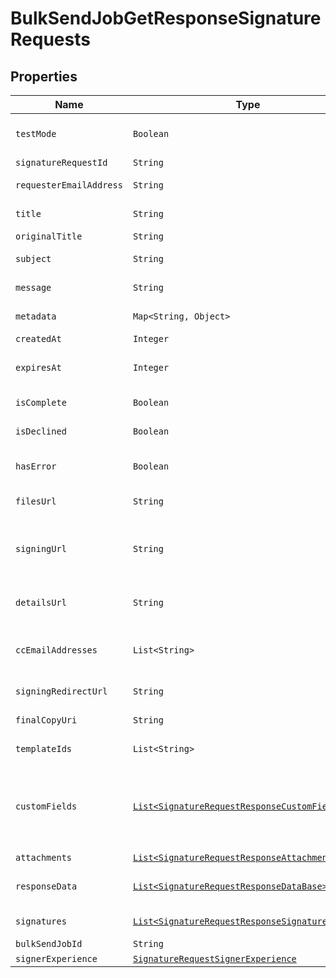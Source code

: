 

# BulkSendJobGetResponseSignatureRequests



## Properties

| Name | Type | Description | Notes |
|------------ | ------------- | ------------- | -------------|
| `testMode` | ```Boolean``` |  Whether this is a test signature request. Test requests have no legal value. Defaults to `false`.  |  |
| `signatureRequestId` | ```String``` |  The id of the SignatureRequest.  |  |
| `requesterEmailAddress` | ```String``` |  The email address of the initiator of the SignatureRequest.  |  |
| `title` | ```String``` |  The title the specified Account uses for the SignatureRequest.  |  |
| `originalTitle` | ```String``` |  Default Label for account.  |  |
| `subject` | ```String``` |  The subject in the email that was initially sent to the signers.  |  |
| `message` | ```String``` |  The custom message in the email that was initially sent to the signers.  |  |
| `metadata` | ```Map<String, Object>``` |  The metadata attached to the signature request.  |  |
| `createdAt` | ```Integer``` |  Time the signature request was created.  |  |
| `expiresAt` | ```Integer``` |  The time when the signature request will expire unsigned signatures. See [Signature Request Expiration Date](https://developers.hellosign.com/docs/signature-request/expiration/) for details.  |  |
| `isComplete` | ```Boolean``` |  Whether or not the SignatureRequest has been fully executed by all signers.  |  |
| `isDeclined` | ```Boolean``` |  Whether or not the SignatureRequest has been declined by a signer.  |  |
| `hasError` | ```Boolean``` |  Whether or not an error occurred (either during the creation of the SignatureRequest or during one of the signings).  |  |
| `filesUrl` | ```String``` |  The URL where a copy of the request&#39;s documents can be downloaded.  |  |
| `signingUrl` | ```String``` |  The URL where a signer, after authenticating, can sign the documents. This should only be used by users with existing Dropbox Sign accounts as they will be required to log in before signing.  |  |
| `detailsUrl` | ```String``` |  The URL where the requester and the signers can view the current status of the SignatureRequest.  |  |
| `ccEmailAddresses` | ```List<String>``` |  A list of email addresses that were CCed on the SignatureRequest. They will receive a copy of the final PDF once all the signers have signed.  |  |
| `signingRedirectUrl` | ```String``` |  The URL you want the signer redirected to after they successfully sign.  |  |
| `finalCopyUri` | ```String``` |  The path where the completed document can be downloaded  |  |
| `templateIds` | ```List<String>``` |  Templates IDs used in this SignatureRequest (if any).  |  |
| `customFields` | [```List<SignatureRequestResponseCustomFieldBase>```](SignatureRequestResponseCustomFieldBase.md) |  An array of Custom Field objects containing the name and type of each custom field.<br><br>* Text Field uses `SignatureRequestResponseCustomFieldText`<br>* Checkbox Field uses `SignatureRequestResponseCustomFieldCheckbox`  |  |
| `attachments` | [```List<SignatureRequestResponseAttachment>```](SignatureRequestResponseAttachment.md) |  Signer attachments.  |  |
| `responseData` | [```List<SignatureRequestResponseDataBase>```](SignatureRequestResponseDataBase.md) |  An array of form field objects containing the name, value, and type of each textbox or checkmark field filled in by the signers.  |  |
| `signatures` | [```List<SignatureRequestResponseSignatures>```](SignatureRequestResponseSignatures.md) |  An array of signature objects, 1 for each signer.  |  |
| `bulkSendJobId` | ```String``` |  The id of the BulkSendJob.  |  |
| `signerExperience` | [```SignatureRequestSignerExperience```](SignatureRequestSignerExperience.md) |    |  |



